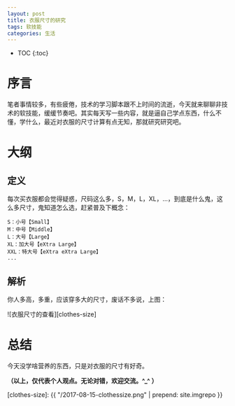 ```yaml
---
layout: post
title: 衣服尺寸的研究
tags: 软技能
categories: 生活
---
```


* TOC
{:toc}

# 序言

笔者事情较多，有些疲倦，技术的学习脚本跟不上时间的流逝，今天就来聊聊非技术的软技能，缓缓节奏吧。其实每天写一些内容，就是逼自己学点东西，什么不懂，学什么，最近对衣服的尺寸计算有点无知，那就研究研究吧。

# 大纲

## 定义

每次买衣服都会觉得疑惑，尺码这么多，S，M，L，XL，...，到底是什么鬼，这么多尺寸，鬼知道怎么选，赶紧普及下概念：

~~~
S：小号【Small】
M：中号【Middle】
L：大号【Large】
XL：加大号【eXtra Large】
XXL：特大号【eXtra eXtra Large】
...
~~~

## 解析

你人多高，多重，应该穿多大的尺寸，废话不多说，上图：

![衣服尺寸的查看][clothes-size]



# 总结

今天没学啥营养的东西，只是对衣服的尺寸有好奇。

**（以上，仅代表个人观点。无论对错，欢迎交流。^_^ ）**


[clothes-size]: {{ "/2017-08-15-clothessize.png" | prepend: site.imgrepo }}
